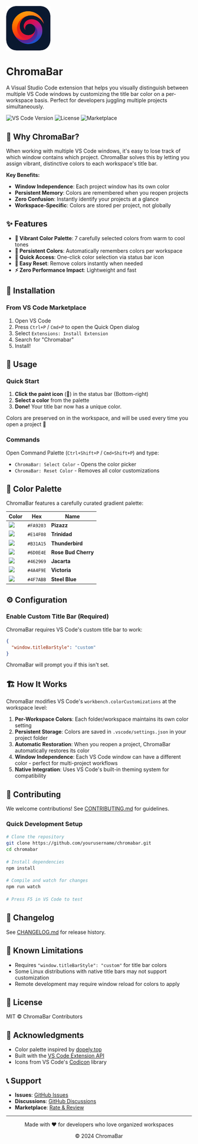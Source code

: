 <img valign="middle" alt="ChromaBar logo" width="120" src="./icon.png" />

# ChromaBar

A Visual Studio Code extension that helps you visually distinguish between multiple VS Code windows by customizing the title bar color on a per-workspace basis. Perfect for developers juggling multiple projects simultaneously.

![VS Code Version](https://img.shields.io/badge/VS%20Code-%3E%3D1.74.0-blue)
![License](https://img.shields.io/badge/license-MIT-green)
![Marketplace](https://img.shields.io/badge/marketplace-ChromaBar-orange)

## 🎯 Why ChromaBar?

When working with multiple VS Code windows, it's easy to lose track of which window contains which project. ChromaBar solves this by letting you assign vibrant, distinctive colors to each workspace's title bar. 

**Key Benefits:**
- **Window Independence**: Each project window has its own color
- **Persistent Memory**: Colors are remembered when you reopen projects
- **Zero Confusion**: Instantly identify your projects at a glance
- **Workspace-Specific**: Colors are stored per project, not globally

## ✨ Features

- **🎨 Vibrant Color Palette**: 7 carefully selected colors from warm to cool tones
- **💾 Persistent Colors**: Automatically remembers colors per workspace
- **🎯 Quick Access**: One-click color selection via status bar icon
- **🔄 Easy Reset**: Remove colors instantly when needed
- **⚡ Zero Performance Impact**: Lightweight and fast

## 🚀 Installation

### From VS Code Marketplace

1. Open VS Code
2. Press `Ctrl+P` / `Cmd+P` to open the Quick Open dialog
3. Select `Extensions: Install Extension`
4. Search for "Chromabar"
5. Install!


## 📖 Usage

### Quick Start

1. **Click the paint icon** (🎨) in the status bar (Bottom-right)
2. **Select a color** from the palette
3. **Done!** Your title bar now has a unique color.

Colors are preserved on in the workspace, and will be used every time you open a project 🎉

### Commands

Open Command Palette (`Ctrl+Shift+P` / `Cmd+Shift+P`) and type:

- `ChromaBar: Select Color` - Opens the color picker
- `ChromaBar: Reset Color` - Removes all color customizations

## 🎨 Color Palette

ChromaBar features a carefully curated gradient palette:

| Color | Hex | Name |
|-------|-----|------|
| ![](https://img.shields.io/badge/--%23FA9203?style=flat) | `#FA9203` | **Pizazz** |
| ![](https://img.shields.io/badge/--%23E14F08?style=flat) | `#E14F08` | **Trinidad** |
| ![](https://img.shields.io/badge/--%23B31A15?style=flat) | `#B31A15` | **Thunderbird** |
| ![](https://img.shields.io/badge/--%236D0E4E?style=flat) | `#6D0E4E` | **Rose Bud Cherry** |
| ![](https://img.shields.io/badge/--%23462969?style=flat) | `#462969` | **Jacarta** |
| ![](https://img.shields.io/badge/--%234A4F9E?style=flat) | `#4A4F9E` | **Victoria** |
| ![](https://img.shields.io/badge/--%234F7ABB?style=flat) | `#4F7ABB` | **Steel Blue** |

## ⚙️ Configuration

### Enable Custom Title Bar (Required)

ChromaBar requires VS Code's custom title bar to work:

```json
{
  "window.titleBarStyle": "custom"
}
```

ChromaBar will prompt you if this isn't set.

## 🏗️ How It Works

ChromaBar modifies VS Code's `workbench.colorCustomizations` at the workspace level:

1. **Per-Workspace Colors**: Each folder/workspace maintains its own color setting
2. **Persistent Storage**: Colors are saved in `.vscode/settings.json` in your project folder
3. **Automatic Restoration**: When you reopen a project, ChromaBar automatically restores its color
4. **Window Independence**: Each VS Code window can have a different color - perfect for multi-project workflows
5. **Native Integration**: Uses VS Code's built-in theming system for compatibility

## 🤝 Contributing

We welcome contributions! See [CONTRIBUTING.md](CONTRIBUTING.md) for guidelines.

### Quick Development Setup

```bash
# Clone the repository
git clone https://github.com/yourusername/chromabar.git
cd chromabar

# Install dependencies
npm install

# Compile and watch for changes
npm run watch

# Press F5 in VS Code to test
```

## 📝 Changelog

See [CHANGELOG.md](CHANGELOG.md) for release history.

## 🐛 Known Limitations

- Requires `"window.titleBarStyle": "custom"` for title bar colors
- Some Linux distributions with native title bars may not support customization
- Remote development may require window reload for colors to apply

## 📜 License

MIT © ChromaBar Contributors

## 🙏 Acknowledgments

- Color palette inspired by [dopely.top](https://dopely.top)
- Built with the [VS Code Extension API](https://code.visualstudio.com/api)
- Icons from VS Code's [Codicon](https://microsoft.github.io/vscode-codicons/dist/codicon.html) library

## 📞 Support

- **Issues**: [GitHub Issues](https://github.com/yourusername/chromabar/issues)
- **Discussions**: [GitHub Discussions](https://github.com/yourusername/chromabar/discussions)
- **Marketplace**: [Rate & Review](https://marketplace.visualstudio.com/items?itemName=chromabar)

---

<p align="center">Made with ❤️ for developers who love organized workspaces</p>
<p align="center">© 2024 ChromaBar</p>
